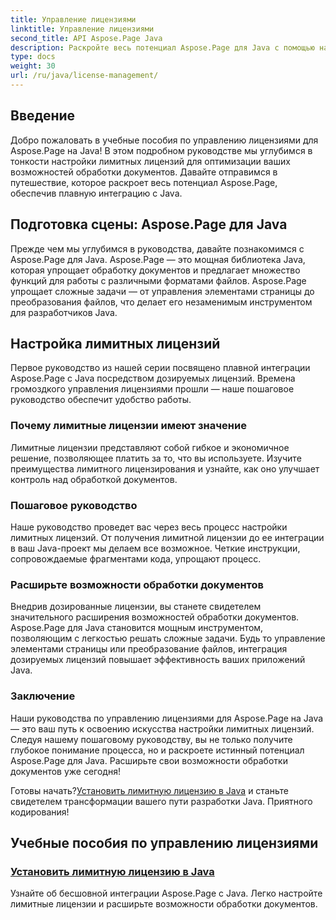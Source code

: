 ```yaml
---
title: Управление лицензиями
linktitle: Управление лицензиями
second_title: API Aspose.Page Java
description: Раскройте весь потенциал Aspose.Page для Java с помощью наших руководств по управлению лицензиями. Легко настройте лимитные лицензии, чтобы расширить возможности обработки документов.
type: docs
weight: 30
url: /ru/java/license-management/
---
```

## Введение

Добро пожаловать в учебные пособия по управлению лицензиями для Aspose.Page на Java! В этом подробном руководстве мы углубимся в тонкости настройки лимитных лицензий для оптимизации ваших возможностей обработки документов. Давайте отправимся в путешествие, которое раскроет весь потенциал Aspose.Page, обеспечив плавную интеграцию с Java.

## Подготовка сцены: Aspose.Page для Java

Прежде чем мы углубимся в руководства, давайте познакомимся с Aspose.Page для Java. Aspose.Page — это мощная библиотека Java, которая упрощает обработку документов и предлагает множество функций для работы с различными форматами файлов. Aspose.Page упрощает сложные задачи — от управления элементами страницы до преобразования файлов, что делает его незаменимым инструментом для разработчиков Java.

## Настройка лимитных лицензий

Первое руководство из нашей серии посвящено плавной интеграции Aspose.Page с Java посредством дозируемых лицензий. Времена громоздкого управления лицензиями прошли — наше пошаговое руководство обеспечит удобство работы.

### Почему лимитные лицензии имеют значение

Лимитные лицензии представляют собой гибкое и экономичное решение, позволяющее платить за то, что вы используете. Изучите преимущества лимитного лицензирования и узнайте, как оно улучшает контроль над обработкой документов.

### Пошаговое руководство

Наше руководство проведет вас через весь процесс настройки лимитных лицензий. От получения лимитной лицензии до ее интеграции в ваш Java-проект мы делаем все возможное. Четкие инструкции, сопровождаемые фрагментами кода, упрощают процесс.

### Расширьте возможности обработки документов

Внедрив дозированные лицензии, вы станете свидетелем значительного расширения возможностей обработки документов. Aspose.Page для Java становится мощным инструментом, позволяющим с легкостью решать сложные задачи. Будь то управление элементами страницы или преобразование файлов, интеграция дозируемых лицензий повышает эффективность ваших приложений Java.

### Заключение

Наши руководства по управлению лицензиями для Aspose.Page на Java — это ваш путь к освоению искусства настройки лимитных лицензий. Следуя нашему пошаговому руководству, вы не только получите глубокое понимание процесса, но и раскроете истинный потенциал Aspose.Page для Java. Расширьте свои возможности обработки документов уже сегодня!

 Готовы начать?[Установить лимитную лицензию в Java](./set-metered-license/) и станьте свидетелем трансформации вашего пути разработки Java. Приятного кодирования!
## Учебные пособия по управлению лицензиями
### [Установить лимитную лицензию в Java](./set-metered-license/)
Узнайте об бесшовной интеграции Aspose.Page с Java. Легко настройте лимитные лицензии и расширьте возможности обработки документов.